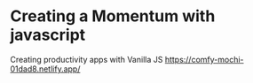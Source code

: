 # Creating a Momentum with javascript

Creating productivity apps with Vanilla JS
https://comfy-mochi-01dad8.netlify.app/
